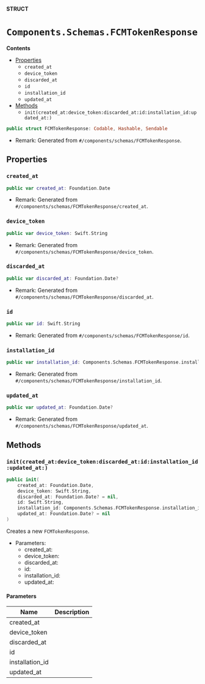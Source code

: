 **STRUCT**

# `Components.Schemas.FCMTokenResponse`

**Contents**

- [Properties](#properties)
  - `created_at`
  - `device_token`
  - `discarded_at`
  - `id`
  - `installation_id`
  - `updated_at`
- [Methods](#methods)
  - `init(created_at:device_token:discarded_at:id:installation_id:updated_at:)`

```swift
public struct FCMTokenResponse: Codable, Hashable, Sendable
```

- Remark: Generated from `#/components/schemas/FCMTokenResponse`.

## Properties
### `created_at`

```swift
public var created_at: Foundation.Date
```

- Remark: Generated from `#/components/schemas/FCMTokenResponse/created_at`.

### `device_token`

```swift
public var device_token: Swift.String
```

- Remark: Generated from `#/components/schemas/FCMTokenResponse/device_token`.

### `discarded_at`

```swift
public var discarded_at: Foundation.Date?
```

- Remark: Generated from `#/components/schemas/FCMTokenResponse/discarded_at`.

### `id`

```swift
public var id: Swift.String
```

- Remark: Generated from `#/components/schemas/FCMTokenResponse/id`.

### `installation_id`

```swift
public var installation_id: Components.Schemas.FCMTokenResponse.installation_idPayload?
```

- Remark: Generated from `#/components/schemas/FCMTokenResponse/installation_id`.

### `updated_at`

```swift
public var updated_at: Foundation.Date?
```

- Remark: Generated from `#/components/schemas/FCMTokenResponse/updated_at`.

## Methods
### `init(created_at:device_token:discarded_at:id:installation_id:updated_at:)`

```swift
public init(
    created_at: Foundation.Date,
    device_token: Swift.String,
    discarded_at: Foundation.Date? = nil,
    id: Swift.String,
    installation_id: Components.Schemas.FCMTokenResponse.installation_idPayload? = nil,
    updated_at: Foundation.Date? = nil
)
```

Creates a new `FCMTokenResponse`.

- Parameters:
  - created_at:
  - device_token:
  - discarded_at:
  - id:
  - installation_id:
  - updated_at:

#### Parameters

| Name | Description |
| ---- | ----------- |
| created_at |  |
| device_token |  |
| discarded_at |  |
| id |  |
| installation_id |  |
| updated_at |  |